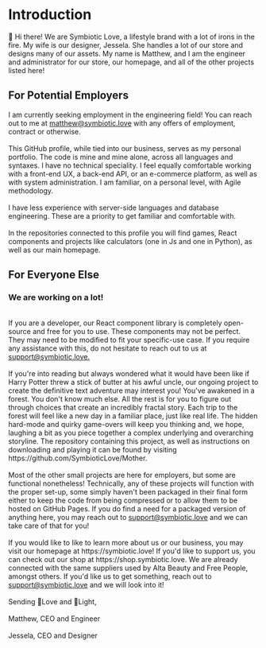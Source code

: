 <h1>Introduction</h1>
👋 Hi there! We are Symbiotic Love, a lifestyle brand with a lot of irons in the fire.
My wife is our designer, Jessela. She handles a lot of our store and designs many of our assets.
My name is Matthew, and I am the engineer and administrator for our store, our homepage, and
all of the other projects listed here!
<h2>For Potential Employers</h2>
I am currently seeking employment in the engineering field! You can reach out to me at
<a href="mailto:matthew@symbiotic.love?subject=Employment%20Inquiry" alt="Reach out to me">matthew@symbiotic.love</a> with any offers of employment, contract or otherwise. 
<div>&nbsp</div>
This GitHub profile, while tied into our business, serves as my personal portfolio.
The code is mine and mine alone, across all languages and syntaxes. I have no technical speciality. 
I feel equally comfortable working with a front-end UX, a back-end API, or an e-commerce platform, as well as with system administration.
I am familiar, on a personal level, with Agile methodology.
<div>&nbsp</div>
I have less experience with server-side languages and database engineering. These are a priority to
get familiar and comfortable with.
<div>&nbsp</div>
In the repositories connected to this profile you will find games, React components and projects
like calculators (one in Js and one in Python), as well as our main homepage.
<h2>For Everyone Else</h2>
<h3>We are working on a lot!</h3>
<div>&nbsp</div>
If you are a developer, our React component library is completely open-source
and free for you to use. These components may not be perfect. They may need to be modified to fit your
specific-use case. If you require any assistance with this, do not hesitate to reach out to us at
<a href="mailto:support@symbiotic.love?subject=Support%20Request" alt="Send Us an Email">support@symbiotic.love.</a>
<div>&nbsp</div>
If you're into reading but always wondered what it would have been like if Harry Potter threw a stick
of butter at his awful uncle, our ongoing project to create the definitive text adventure may interest 
you! You've awakened in a forest. You don't know much else. All the rest is for you to figure out through
choices that create an incredibly fractal story. Each trip to the forest will feel like a new day in a
familiar place, just like real life. The hidden hard-mode and quirky game-overs will keep you thinking
and, we hope, laughing a bit as you piece together a complex underlying and overarching storyline.
The repository containing this project, as well as instructions on downloading and playing it can be
found by visiting https://github.com/SymbioticLove/Mother.
<div>&nbsp</div>
Most of the other small projects are here for employers, but some are functional nonetheless! Technically,
any of these projects will function with the proper set-up, some simply haven't been packaged in their
final form either to keep the code from being compressed or to allow them to be hosted on GitHub Pages. If
you do find a need for a packaged version of anything here, you may reach out to <a href="mailto:support@symbiotic.love?subject=Support%20Request" alt="Send Us an Email">support@symbiotic.love</a> and we can take care of that for you!
<div>&nbsp</div>
If you would like to like to learn more about us or our business, you may visit our homepage at https://symbiotic.love!
If you'd like to support us, you can check out our shop at https://shop.symbiotic.love. We are already
connected with the same suppliers used by Alta Beauty and Free People, amongst others. If you'd like
us to get something, reach out to <a href="mailto:support@symbiotic.love?subject=Product%20Request" alt="Send Us an Email">support@symbiotic.love</a> and we will look into it!
<div>&nbsp</div>
Sending 💜Love and 🌄Light,
<div>&nbsp</div>
Matthew, CEO and Engineer
<div>&nbsp</div>
Jessela, CEO and Designer


